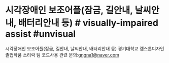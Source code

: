 # 시각장애인 보조어플(잠금, 길안내, 날씨안내, 배터리안내 등) # visually-impaired assist #unvisual
시각장애인 보조어플(잠금, 길안내, 날씨안내, 배터리안내 등) 경기대학교 캡스톤디자인 졸업작품 소리락 팀 
코드사용 관련 문의:gngna1@naver.com
